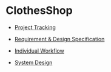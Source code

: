 # ClothesShop

- [Project Tracking](https://docs.google.com/spreadsheets/d/1kY3SkbREpZ3NFoI_OgWcaHfYQUjtuvQD/edit?usp=sharing&ouid=116766185844333964680&rtpof=true&sd=true)

- [Requirement & Design Specification](https://docs.google.com/document/d/1mFMo83CpGCk9NVc4qgy45BkVBQpgISQO/edit?usp=sharing&ouid=116766185844333964680&rtpof=true&sd=true)

- [Individual Workflow](https://docs.google.com/document/d/17wZx0velRrY5CSQ6H-MTxCQB5Uz8sQLCL2vSLkmQKFI/edit?usp=sharing)

- [System Design](https://lucid.app/lucidchart/c851998a-2593-4da3-87c8-c7be20df524b/edit?viewport_loc=-2081%2C1154%2C878%2C1407%2CwNU.kGQ5eoHY&invitationId=inv_64978975-5d49-4e72-89ae-1c6afc11dd46)

